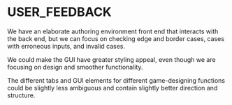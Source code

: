 USER_FEEDBACK
===

We have an elaborate authoring environment front end that interacts with the back end, but we can focus on checking edge and border cases, cases with erroneous inputs, and invalid cases.

We could make the GUI have greater styling appeal, even though we are focusing on design and smoother functionality.

The different tabs and GUI elements for different game-designing functions could be slightly less ambiguous and contain slightly better direction and structure.